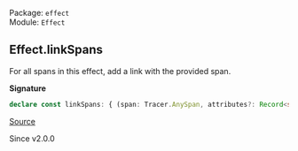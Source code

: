 Package: `effect`<br />
Module: `Effect`<br />

## Effect.linkSpans

For all spans in this effect, add a link with the provided span.

**Signature**

```ts
declare const linkSpans: { (span: Tracer.AnySpan, attributes?: Record<string, unknown>): <A, E, R>(self: Effect<A, E, R>) => Effect<A, E, R>; <A, E, R>(self: Effect<A, E, R>, span: Tracer.AnySpan, attributes?: Record<string, unknown>): Effect<A, E, R>; }
```

[Source](https://github.com/Effect-TS/effect/tree/main/packages/effect/src/Effect.ts#L13000)

Since v2.0.0